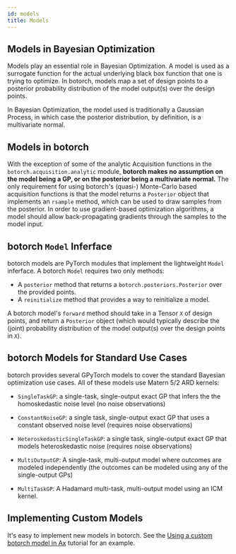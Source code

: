 ```yaml
---
id: models
title: Models
---
```


## Models in Bayesian Optimization
Models play an essential role in Bayesian Optimization. A model is used as a surrogate
function for the actual underlying black box function that one is trying to
optimize. In botorch, models map a set of design points to a posterior
probability distribution of the model output(s) over the design points.

In Bayesian Optimization, the model used is traditionally a Gaussian Process,
in which case the posterior distribution, by definition, is a multivariate
normal.

## Models in botorch
With the exception of some of the analytic Acquisition functions in the
`botorch.acquisition.analytic` module, **botorch makes no assumption on the model
being a GP, or on the posterior being a multivariate normal.**
The only requirement for using botorch's (quasi-) Monte-Carlo based acquisition
functions is that the model returns a `Posterior` object that implements an
`rsample` method, which can be used to draw samples from the posterior.
In order to use gradient-based optimization algorithms, a model
should allow back-propagating gradients through the samples to the model input.

## botorch `Model` Inferface
botorch models are PyTorch modules that implement the lightweight `Model` inferface. A botorch `Model` requires two only methods:
* A `posterior` method that returns a `botorch.posteriors.Posterior` over the provided points.
* A `reinitialize` method that provides a way to reinitialize a model. 

A botorch model's `forward` method should take in a Tensor `X` of design points, and return a
`Posterior` object (which would typically describe the (joint) probability distribution of the
model output(s) over the design points in `X`).

## botorch Models for Standard Use Cases
botorch provides several GPyTorch models to cover the standard Bayesian optimization use cases. All of these models use Matern 5/2 ARD kernels:
* `SingleTaskGP`: a single-task, single-output exact GP that infers the the homoskedastic noise level (no noise observations)
* `ConstantNoiseGP`: a single task, single-output exact GP that uses a constant observed noise level (requires noise observations)
* `HeteroskedasticSingleTaskGP`: a single task, single-output exact GP that models heteroskedastic noise (requires noise observations)

* `MultiOutputGP`: A single-task, multi-output model where outcomes are modeled independently (the outcomes can be modeled using any of the single-output GPs)
* `MultiTaskGP`: A Hadamard multi-task, multi-output model using an ICM kernel.

## Implementing Custom Models
It's easy to implement new models in botorch. See the [Using a custom botorch model in Ax](../tutorials/custom_botorch_model_in_ax) tutorial for an example.
